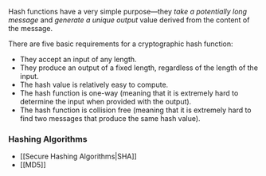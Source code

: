 
Hash functions have a very simple purpose—they *take a potentially long message* and *generate a unique output* value derived from the content of the message.

There are five basic requirements for a cryptographic hash function:

- They accept an input of any length.
- They produce an output of a fixed length, regardless of the length of the input.
- The hash value is relatively easy to compute.
- The hash function is one-way (meaning that it is extremely hard to determine the input when provided with the output).
- The hash function is collision free (meaning that it is extremely hard to find two messages that produce the same hash value).

### Hashing Algorithms

- [[Secure Hashing Algorithms|SHA]]
- [[MD5]]